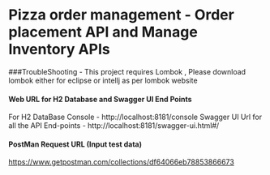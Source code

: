 # Pizza order management - Order placement API and Manage Inventory APIs

###TroubleShooting - 
This project requires Lombok , Please download lombok either for eclipse or intellj as per lombok website

#### Web URL for H2 Database and Swagger UI End Points
For H2 DataBase Console - http://localhost:8181/console
Swagger UI Url for all the API End-points  - http://localhost:8181/swagger-ui.html#/

#### PostMan Request URL (Input test data)
https://www.getpostman.com/collections/df64066eb78853866673